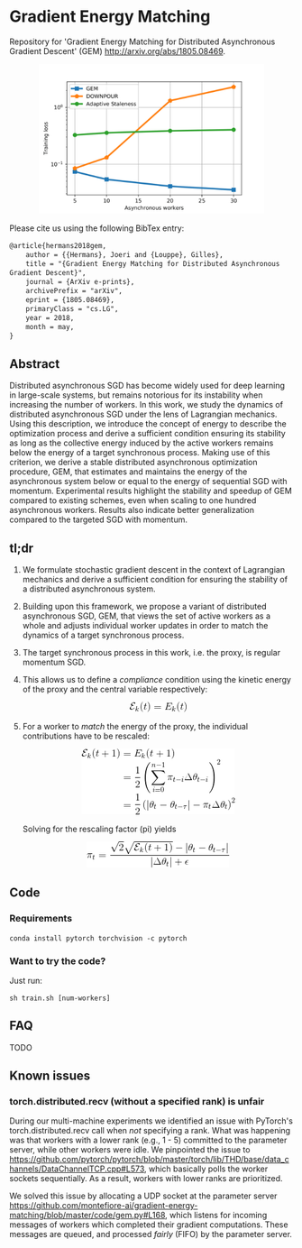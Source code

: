 # Gradient Energy Matching

Repository for 'Gradient Energy Matching for Distributed Asynchronous Gradient Descent' (GEM) http://arxiv.org/abs/1805.08469.

<p align="center">
<img alt="" src="resources/summary.png" width="400">
</p>

Please cite us using the following BibTex entry:

```
@article{hermans2018gem,
    author = {{Hermans}, Joeri and {Louppe}, Gilles},
    title = "{Gradient Energy Matching for Distributed Asynchronous Gradient Descent}",
    journal = {ArXiv e-prints},
    archivePrefix = "arXiv",
    eprint = {1805.08469},
    primaryClass = "cs.LG",
    year = 2018,
    month = may,
}
```

## Abstract

Distributed asynchronous SGD has become widely used for deep learning in large-scale systems, but remains notorious for its instability when increasing the number of workers. In this work, we study the dynamics of distributed asynchronous SGD under the lens of Lagrangian mechanics. Using this description, we introduce the concept of energy to describe the optimization process and derive a sufficient condition ensuring its stability as long as the collective energy induced by the active workers remains below the energy of a target synchronous process. Making use of this criterion, we derive a stable distributed asynchronous optimization procedure, GEM, that estimates and maintains the energy of the asynchronous system below or equal to the energy of sequential SGD with momentum. Experimental results highlight the stability and speedup of GEM compared to existing schemes, even when scaling to one hundred asynchronous workers. Results also indicate better generalization compared to the targeted SGD with momentum.

## tl;dr

1. We formulate stochastic gradient descent in the context of Lagrangian mechanics and derive a sufficient condition for ensuring the stability of a distributed asynchronous system.

2. Building upon this framework, we propose a variant of distributed asynchronous SGD, GEM, that views the set of active workers as a whole and adjusts individual worker updates in order to match the dynamics of a target synchronous process.

3. The target synchronous process in this work, i.e. the proxy, is regular momentum SGD.

4. This allows us to define a *compliance* condition using the kinetic energy of the proxy and the central variable respectively:
   <p align="center">
   <img src="resources/compliance.gif">
   </p>

5. For a worker to *match* the energy of the proxy, the individual contributions have to be rescaled:
   <p align="center">
   <img src="resources/compliance_worked_out.gif">
   </p>

   Solving for the rescaling factor (pi) yields
   <p align="center">
   <img src="resources/pi_solved.gif">
   </p>

## Code

### Requirements

```shell
conda install pytorch torchvision -c pytorch
```

### Want to try the code?

Just run:

```shell
sh train.sh [num-workers]
```

## FAQ

TODO

## Known issues

### torch.distributed.recv (without a specified rank) is unfair

During our multi-machine experiments we identified an issue with PyTorch's torch.distributed.recv call when *not* specifying a rank. What was happening was that workers with a lower rank (e.g., 1 - 5) committed to the parameter server, while other workers were idle. We pinpointed the issue to https://github.com/pytorch/pytorch/blob/master/torch/lib/THD/base/data_channels/DataChannelTCP.cpp#L573, which basically polls the worker sockets sequentially. As a result, workers with lower ranks are prioritized.

We solved this issue by allocating a UDP socket at the parameter server https://github.com/montefiore-ai/gradient-energy-matching/blob/master/code/gem.py#L168, which listens for incoming messages of workers which completed their gradient computations. These messages are queued, and processed *fairly* (FIFO) by the parameter server.
